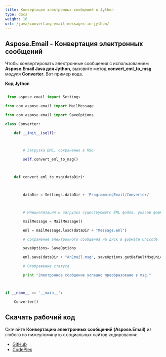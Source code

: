 ```yaml
---
title: Конвертация электронных сообщений в Jython
type: docs
weight: 10
url: /java/converting-email-messages-in-jython/
---
```


## **Aspose.Email - Конвертация электронных сообщений**
Чтобы конвертировать электронные сообщения с использованием **Aspose.Email Java для Jython**, вызовите метод **convert_eml_to_msg** модуля **Converter**. Вот пример кода.

**Код Jython**

``` python

 from aspose-email import Settings

from com.aspose.email import MailMessage

from com.aspose.email import SaveOptions

class Converter:

    def __init__(self):



        # Загрузка EML, сохранение в MSG

        self.convert_eml_to_msg()



    def convert_eml_to_msg(dataDir):



        dataDir = Settings.dataDir + 'ProgrammingEmail/Converter/'



        # Инициализация и загрузка существующего EML файла, указав формат сообщения

        mailMessage = MailMessage()

        eml = mailMessage.load(dataDir + "Message.eml")

        # Сохранение электронного сообщения на диск в формате Unicode

        saveOptions= SaveOptions

        eml.save(dataDir + "AnEmail.msg", saveOptions.getDefaultMsgUnicode())

        # Отображение статуса

        print "Электронное сообщение успешно преобразовано в msg."



if __name__ == '__main__':        

    Converter()

```
## **Скачать рабочий код**
Скачайте **Конвертацию электронных сообщений (Aspose.Email)** из любого из нижеупомянутых социальных сайтов кодирования:

- [GitHub](https://github.com/aspose-email/Aspose.Email-for-Java/releases/tag/Aspose.Email_Java_for_Jython-v1.0)
- [CodePlex](https://asposeemailjavajython.codeplex.com/releases/view/620655)